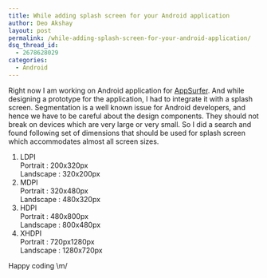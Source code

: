```yaml
---
title: While adding splash screen for your Android application
author: Deo Akshay
layout: post
permalink: /while-adding-splash-screen-for-your-android-application/
dsq_thread_id:
  - 2678628029
categories:
  - Android
---
```

Right now I am working on Android application for [AppSurfer][1]. And while designing a prototype for the application, I had to integrate it with a splash screen. Segmentation is a well known issue for Android developers, and hence we have to be careful about the design components. They should not break on devices which are very large or very small. So I did a search and found following set of dimensions that should be used for splash screen which accommodates almost all screen sizes.

1. LDPI  
Portrait : 200x320px  
Landscape : 320x200px  
2. MDPI  
Portrait : 320x480px  
Landscape : 480x320px  
3. HDPI  
Portrait : 480x800px  
Landscape : 800x480px  
4. XHDPI  
Portrait : 720px1280px  
Landscape : 1280x720px

Happy coding \m/

 [1]: appsurfer.com
